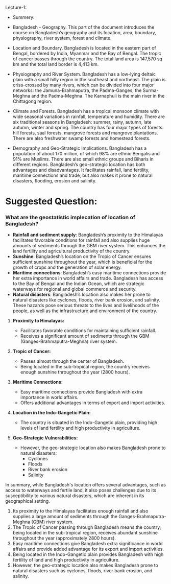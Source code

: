 Lecture-1:

- Summery:

- Bangladesh - Geography. This part of the document introduces the course on Bangladesh’s geography and its location, area, boundary, physiography, river system, forest and climate.
- Location and Boundary. Bangladesh is located in the eastern part of Bengal, bordered by India, Myanmar and the Bay of Bengal. The tropic of cancer passes through the country. The total land area is 147,570 sq km and the total land border is 4,413 km.
- Physiography and River System. Bangladesh has a low-lying deltaic plain with a small hilly region in the southeast and northeast. The plain is criss-crossed by many rivers, which can be divided into four major networks: the Jamuna-Brahmaputra, the Padma-Ganges, the Surma-Meghna and the Padma-Meghna. The Karnaphuli is the main river in the Chittagong region.
- Climate and Forests. Bangladesh has a tropical monsoon climate with wide seasonal variations in rainfall, temperature and humidity. There are six traditional seasons in Bangladesh: summer, rainy, autumn, late autumn, winter and spring. The country has four major types of forests: hill forests, saal forests, mangrove forests and mangrove plantations. There are also freshwater swamp forests and homestead forests.
- Demography and Geo-Strategic Implications. Bangladesh has a population of about 170 million, of which 98% are ethnic Bengalis and 91% are Muslims. There are also small ethnic groups and Biharis in different regions. Bangladesh’s geo-strategic location has both advantages and disadvantages. It facilitates rainfall, land fertility, maritime connections and trade, but also makes it prone to natural disasters, flooding, erosion and salinity.

# Suggested Question:

### What are the geostatistic implecation of location of Bangladesh?

- **Rainfall and sediment supply**: Bangladesh’s proximity to the Himalayas facilitates favorable conditions for rainfall and also supplies huge amounts of sediments through the GBM river system. This enhances the land fertility and agricultural productivity of the country.
- **Sunshine**: Bangladesh’s location on the Tropic of Cancer ensures sufficient sunshine throughout the year, which is beneficial for the growth of crops and the generation of solar energy.
- **Maritime connections**: Bangladesh’s easy maritime connections provide her extra importance in world affairs and trade. Bangladesh has access to the Bay of Bengal and the Indian Ocean, which are strategic waterways for regional and global commerce and security.
- **Natural disasters**: Bangladesh’s location also makes her prone to natural disasters like cyclones, floods, river bank erosion, and salinity. These hazards pose serious threats to the lives and livelihoods of the people, as well as the infrastructure and environment of the country.



1. **Proximity to Himalayas:**
    
    - Facilitates favorable conditions for maintaining sufficient rainfall.
    - Receives a significant amount of sediments through the GBM (Ganges-Brahmaputra-Meghna) river system.
2. **Tropic of Cancer:**
    
    - Passes almost through the center of Bangladesh.
    - Being located in the sub-tropical region, the country receives enough sunshine throughout the year (2800 hours).
3. **Maritime Connections:**
    
    - Easy maritime connections provide Bangladesh with extra importance in world affairs.
    - Offers additional advantages in terms of export and import activities.
4. **Location in the Indo-Gangetic Plain:**
    
    - The country is situated in the Indo-Gangetic plain, providing high levels of land fertility and high productivity in agriculture.
5. **Geo-Strategic Vulnerabilities:**
    
    - However, the geo-strategic location also makes Bangladesh prone to natural disasters:
        - Cyclones
        - Floods
        - River bank erosion
        - Salinity

In summary, while Bangladesh's location offers several advantages, such as access to waterways and fertile land, it also poses challenges due to its susceptibility to various natural disasters, which are inherent in its geographical setting.




1. Its proximity to the Himalayas facilitates enough rainfall and also supplies a large amount of sediments through the Ganges-Brahmaputra-Meghna (GBM) river system.
2. The Tropic of Cancer passing through Bangladesh means the country, being located in the sub-tropical region, receives abundant sunshine throughout the year (approximately 2800 hours).
3. Easy maritime connections give Bangladesh extra significance in world affairs and provide added advantage for its export and import activities.
4. Being located in the Indo-Gangetic plain provides Bangladesh with high fertility of land and high productivity in agriculture.
5. However, the geo-strategic location also makes Bangladesh prone to natural disasters such as cyclones, floods, river bank erosion, and salinity.